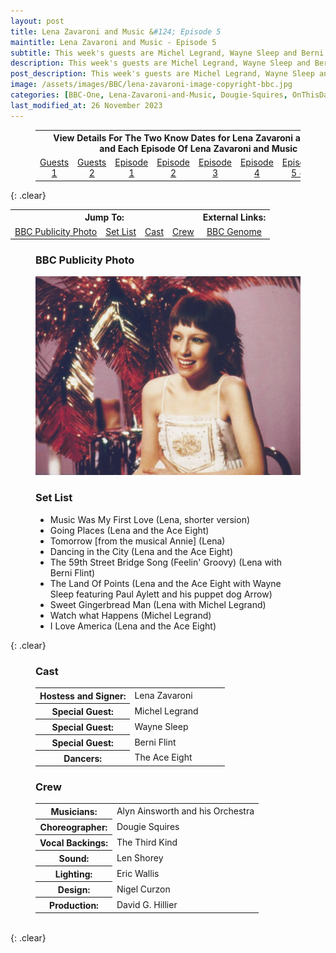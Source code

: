 ```yaml
---
layout: post
title: Lena Zavaroni and Music &#124; Episode 5
maintitle: Lena Zavaroni and Music - Episode 5
subtitle: This week's guests are Michel Legrand, Wayne Sleep and Berni Flint
description: This week's guests are Michel Legrand, Wayne Sleep and Berni Flint.
post_description: This week's guests are Michel Legrand, Wayne Sleep and Berni Flint.
image: /assets/images/BBC/lena-zavaroni-image-copyright-bbc.jpg
categories: [BBC-One, Lena-Zavaroni-and-Music, Dougie-Squires, OnThisDay20June]
last_modified_at: 26 November 2023
---
```


<figure class="fig3">
<table style="text-align:center;">
<tr><th colspan="8">View Details For The Two Know Dates for Lena Zavaroni and Guests<br />and Each Episode Of Lena Zavaroni and Music</th></tr>
<tr><td style="width:12.5%;"><a href="/1979-04-01-lena-zavaroni-and-guests">Guests 1</a></td><td style="width:12.5%;"><a href="/1979-04-08-lena-zavaroni-and-guests/">Guests 2</a></td><td style="width:12.5%;"><a href="/1979-05-23-lena-zavaroni-and-music/">Episode 1</a></td><td style="width:12.5%;"><a href="/1979-05-30-lena-zavaroni-and-music/">Episode 2</a></td><td style="width:12.5%;"><a href="/1979-06-06-lena-zavaroni-and-music/">Episode 3</a></td><td style="width:12.5%;"><a href="/1979-06-13-lena-zavaroni-and-music/">Episode 4</a></td><td style="width:12.5%;"><a href="/1979-06-20-lena-zavaroni-and-music/">Episode 5 &#x2714;</a></td><td style="width:12.5%;"><a href="/1979-06-27-lena-zavaroni-and-music/">Episode 6</a></td></tr>
</table>
</figure>

{: .clear}


<table>
<tr align="center">
<th colspan="4">Jump To:</th>
<th>External Links:</th>
</tr>

<tr align="center">
<td><a href="#bbc-publicity-photo">BBC Publicity Photo</a></td>
<td><a href="#set-list">Set List</a></td>
<td><a href="#cast">Cast</a></td>
<td><a href="#crew">Crew</a></td>
<td><a href="https://genome.ch.bbc.co.uk/schedules/bbcone/london/1979-06-20#at-18.50">BBC Genome</a></td>
</tr>
</table>

<figure class="fig1" id="bbc-publicity-photo">
<figcaption>
<h3>BBC Publicity Photo</h3>
</figcaption>
<a href="/assets/images/BBC/lena-zavaroni-image-copyright-bbc.jpg"><img src="/assets/images/BBC/lena-zavaroni-image-copyright-bbc.jpg" class="full-width zoom-in"></a>
</figure>

<figure class="fig2" id="set-list">
<figcaption>
<h3>Set List</h3>
<ul>
<li>Music Was My First Love (Lena, shorter version)</li>
<li>Going Places (Lena and the Ace Eight)</li>
<li>Tomorrow [from the musical Annie] (Lena)</li>
<li>Dancing in the City (Lena and the Ace Eight)</li>
<li>The 59th Street Bridge Song (Feelin' Groovy) (Lena with Berni Flint)</li>
<li>The Land Of Points (Lena and the Ace Eight with Wayne Sleep featuring Paul Aylett and his puppet dog Arrow)</li>
<li>Sweet Gingerbread Man (Lena with Michel Legrand)</li>
<li>Watch what Happens (Michel Legrand)</li>
<li>I Love America (Lena and the Ace Eight)</li>
</ul>
</figcaption>
</figure>

{: .clear}

<figure class="fig1" id="cast">
<h3>Cast</h3>
<table>
<tr><th style="width:50%;">Hostess and Signer:</th><td style="width:50%;">Lena Zavaroni</td></tr>
<tr><th>Special Guest:</th><td>Michel Legrand</td></tr>
<tr><th>Special Guest:</th><td>Wayne Sleep</td></tr>
<tr><th>Special Guest:</th><td>Berni Flint</td></tr>
<tr><th>Dancers:</th><td>The Ace Eight</td></tr>
</table>
</figure>

<figure class="fig2" id="crew">
<h3>Crew</h3>
<table>
<tr><th>Musicians:</th><td>Alyn Ainsworth and his Orchestra</td></tr>
<tr><th>Choreographer:</th><td>Dougie Squires</td></tr>
<tr><th>Vocal Backings:</th><td>The Third Kind</td></tr>
<tr><th>Sound:</th><td>Len Shorey</td></tr>
<tr><th>Lighting:</th><td>Eric Wallis</td></tr>
<tr><th>Design:</th><td>Nigel Curzon</td></tr>
<tr><th>Production:</th><td>David G. Hillier</td></tr>
</table>
</figure>

<br />{: .clear}

